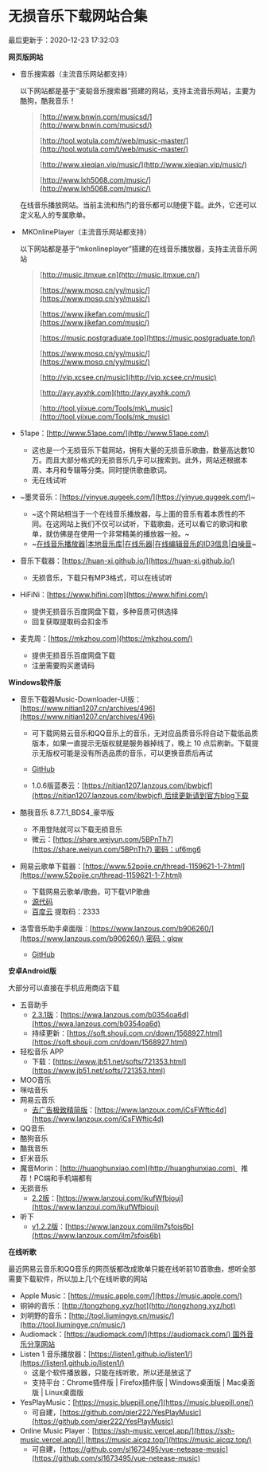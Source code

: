 无损音乐下载网站合集[](#无损音乐下载网站合集)
=========================

最后更新于：2020-12-23 17:32:03

**网页版网站**

*   音乐搜索器（主流音乐网站都支持）
    
    以下网站都是基于“麦聪音乐搜索器”搭建的网站，支持主流音乐网站，主要为酷狗，酷我音乐！
    
    > [http://www.bnwin.com/musicsd/](http://www.bnwin.com/musicsd/)
    > 
    > [http://tool.wotula.com/t/web/music-master/](http://tool.wotula.com/t/web/music-master/)
    > 
    > [http://www.xieqian.vip/music/](http://www.xieqian.vip/music/)
    > 
    > [http://www.lxh5068.com/music/](http://www.lxh5068.com/music/)
    
    在线音乐播放网站。当前主流和热门的音乐都可以随便下载。此外，它还可以定义私人的专属歌单。
    
*    MKOnlinePlayer（主流音乐网站都支持）
    
    以下网站都是基于“mkonlineplayer”搭建的在线音乐播放器，支持主流音乐网站
    
    > [http://music.itmxue.cn](http://music.itmxue.cn/)
    > 
    > [https://www.mosq.cn/yy/music/](https://www.mosq.cn/yy/music/)
    > 
    > [https://www.jikefan.com/music/](https://www.jikefan.com/music/)
    > 
    > [https://music.postgraduate.top](https://music.postgraduate.top/)
    > 
    > [https://www.mosq.cn/yy/music/](https://www.mosq.cn/yy/music/)
    > 
    > [http://vip.xcsee.cn/music](http://vip.xcsee.cn/music)
    > 
    > [http://ayy.ayxhk.com](http://ayy.ayxhk.com/)
    > 
    > [http://tool.yiixue.com/Tools/mk\_music](http://tool.yiixue.com/Tools/mk_music)
    

*   51ape：[http://www.51ape.com/](http://www.51ape.com/)
    *   这也是一个无损音乐下载网站，拥有大量的无损音乐歌曲，数量高达数10万。而且大部分格式的无损音乐几乎可以搜索到。此外，网站还根据本周、本月和专辑等分类。同时提供歌曲歌词。
    *   无在线试听
*   ~墨灵音乐：[https://yinyue.qugeek.com/](https://yinyue.qugeek.com/)~
    *   ~这个网站相当于一个在线音乐播放器，与上面的音乐有着本质性的不同。在这网站上我们不仅可以试听，下载歌曲，还可以看它的歌词和歌单，就仿佛是在使用一个非常精美的播放器一般。~
    *   ~[在线音乐播放器](https://yinyue.qugeek.com/app/player)|[本地音乐库](https://yinyue.qugeek.com/app/storage/local/add.php)|[在线乐器](https://yinyue.qugeek.com/app/instrument)|[在线编辑音乐的ID3信息](https://yinyue.qugeek.com/app/id3writer)|[白噪音](https://yinyue.qugeek.com/app/rainyscope)~
*   音乐下载器：[https://huan-xi.github.io/](https://huan-xi.github.io/)
    *   无损音乐，下载只有MP3格式，可以在线试听
*   HiFiNi：[https://www.hifini.com](https://www.hifini.com/)
    *   提供无损音乐百度网盘下载，多种音质可供选择
    *   回复获取提取码会扣金币
*   麦克周：[https://mkzhou.com](https://mkzhou.com/)
    *   提供无损音乐百度网盘下载
    *   注册需要购买邀请码

**Windows软件版**

*   音乐下载器Music-Downloader-UI版：[https://www.nitian1207.cn/archives/496](https://www.nitian1207.cn/archives/496)
    
    *   可下载网易云音乐和QQ音乐上的音乐，无对应品质音乐将自动下载低品质版本，如果一直提示无版权就是服务器掉线了，晚上 10 点后刷新。下载提示无版权可能是没有所选品质的音乐，可以更换音质后再试
    
    *   [GitHub](https://github.com/NiTian1207/Music-Downloader-UI)
    
    *   1.0.6版蓝奏云：[https://nitian1207.lanzous.com/ibwbjcf](https://nitian1207.lanzous.com/ibwbjcf) 后续更新请到官方blog下载
*   酷我音乐 8.7.7.1\_BDS4\_豪华版
    *   不用登陆就可以下载无损音乐
    *   微云：[https://share.weiyun.com/5BPnTh7](https://share.weiyun.com/5BPnTh7) 密码：uf6mg6
*   网易云歌单下载器：[https://www.52pojie.cn/thread-1159621-1-7.html](https://www.52pojie.cn/thread-1159621-1-7.html)
    *   下载网易云歌单/歌曲，可下载VIP歌曲
    *   [源代码](https://www.52pojie.cn/thread-1159566-1-1.html)
    *   [百度云](https://pan.baidu.com/s/1SdYn53wiBrerX3mBNZmLvg) 提取码：2333
*   洛雪音乐助手桌面版：[https://www.lanzous.com/b906260/](https://www.lanzous.com/b906260/) 密码：glqw
    *   [GitHub](https://github.com/lyswhut/lx-music-desktop)

**安卓Android版**

大部分可以直接在手机应用商店下载

*   五音助手
    *   [2.3.1版](https://www.sixx.cc/887.html)：[https://wwa.lanzous.com/b0354oa6d](https://wwa.lanzous.com/b0354oa6d)
    *   持续更新：[https://soft.shouji.com.cn/down/1568927.html](https://soft.shouji.com.cn/down/1568927.html)
*   轻松音乐 APP
    *   下载：[https://www.jb51.net/softs/721353.html](https://www.jb51.net/softs/721353.html)
*   MOO音乐
*   咪咕音乐
*   网易云音乐
    *   [去广告极致精简版](https://www.52pojie.cn/thread-1249894-1-1.html)：[https://www.lanzoux.com/iCsFWftic4d](https://www.lanzoux.com/iCsFWftic4d)
*   QQ音乐
*   酷狗音乐
*   酷我音乐
*   虾米音乐
*   魔音Morin：[http://huanghunxiao.com](http://huanghunxiao.com)   推荐！PC端和手机端都有
*   无损音乐
    *   [2.2版](https://www.52pojie.cn/thread-1237056-1-1.html)：[https://www.lanzoui.com/ikufWfbjouj](https://www.lanzoui.com/ikufWfbjouj)
*   听下
    *   [v1.2.2版](https://www.52pojie.cn/thread-1247686-1-1.html)：[https://www.lanzoux.com/ilm7sfois6b](https://www.lanzoux.com/ilm7sfois6b)

**在线听歌**

最近网易云音乐和QQ音乐的网页版都改成歌单只能在线听前10首歌曲，想听全部需要下载软件，所以加上几个在线听歌的网站

*   ‎Apple Music：[https://music.apple.com/](https://music.apple.com/)
*   铜钟的音乐：[http://tongzhong.xyz/hot](http://tongzhong.xyz/hot)
*   刘明野的音乐：[http://tool.liumingye.cn/music/](http://tool.liumingye.cn/music/)
*   Audiomack：[https://audiomack.com/](https://audiomack.com/) 国外音乐分享网站
*   Listen 1 音乐播放器：[https://listen1.github.io/listen1/](https://listen1.github.io/listen1/)
    *   这是个软件播放器，只能在线听歌，所以还是放这了
    *   支持平台：Chrome插件版 | Firefox插件版 | Windows桌面版 | Mac桌面版 | Linux桌面版
*   YesPlayMusic：[https://music.bluepill.one/](https://music.bluepill.one/)
    *   可自建，[https://github.com/qier222/YesPlayMusic](https://github.com/qier222/YesPlayMusic)
*   Online Music Player：[https://ssh-music.vercel.app/](https://ssh-music.vercel.app/)| [https://music.aicqz.top/](https://music.aicqz.top/)
    *   可自建，[https://github.com/sl1673495/vue-netease-music](https://github.com/sl1673495/vue-netease-music)